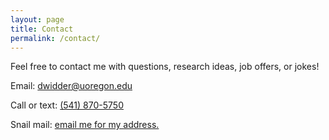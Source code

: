 ```yaml
---
layout: page
title: Contact
permalink: /contact/
---
```


Feel free to contact me with questions, research ideas, job offers, or jokes!

Email: [dwidder@uoregon.edu](mailto:dwidder@uoregon.edu)

Call or text: [(541) 870-5750](tel:541-870-5750)

Snail mail: [email me for my address.](mailto:dwidder@uoregon.edu)

